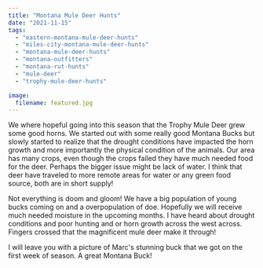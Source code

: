 ```yaml
---
title: "Montana Mule Deer Hunts"
date: "2021-11-15"
tags: 
  - "eastern-montana-mule-deer-hunts"
  - "miles-city-montana-mule-deer-hunts"
  - "montana-mule-deer-hunts"
  - "montana-outfitters"
  - "montana-rut-hunts"
  - "mule-deer"
  - "trophy-mule-deer-hunts"

image:
  filename: featured.jpg
---
```


We where hopeful going into this season that the Trophy Mule Deer grew some good horns. We started out with some really good Montana Bucks but slowly started to realize that the drought conditions have impacted the horn growth and more importantly the physical condition of the animals. Our area has many crops, even though the crops failed they have much needed food for the deer. Perhaps the bigger issue might be lack of water. I think that deer have traveled to more remote areas for water or any green food source, both are in short supply!

Not everything is doom and gloom! We have a big population of young bucks coming on and a overpopulation of doe. Hopefully we will receive much needed moisture in the upcoming months. I have heard about drought conditions and poor hunting and or horn growth across the west across. Fingers crossed that the magnificent mule deer make it through!

I will leave you with a picture of Marc's stunning buck that we got on the first week of season. A great Montana Buck!
